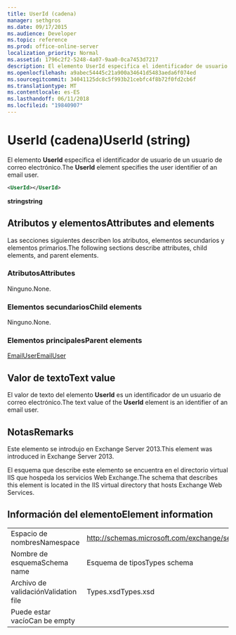 ```yaml
---
title: UserId (cadena)
manager: sethgros
ms.date: 09/17/2015
ms.audience: Developer
ms.topic: reference
ms.prod: office-online-server
localization_priority: Normal
ms.assetid: 1796c2f2-5248-4a07-9aa0-0ca7453d7217
description: El elemento UserId especifica el identificador de usuario de un usuario de correo electrónico.
ms.openlocfilehash: a9abec54445c21a900a34641d5483aeda6f074ed
ms.sourcegitcommit: 34041125dc8c5f993b21cebfc4f8b72f0fd2cb6f
ms.translationtype: MT
ms.contentlocale: es-ES
ms.lasthandoff: 06/11/2018
ms.locfileid: "19840907"
---
```

# <a name="userid-string"></a><span data-ttu-id="edbd0-103">UserId (cadena)</span><span class="sxs-lookup"><span data-stu-id="edbd0-103">UserId (string)</span></span>

<span data-ttu-id="edbd0-104">El elemento **UserId** especifica el identificador de usuario de un usuario de correo electrónico.</span><span class="sxs-lookup"><span data-stu-id="edbd0-104">The **UserId** element specifies the user identifier of an email user.</span></span> 
  
```XML
<UserId></UserId>
```

 <span data-ttu-id="edbd0-105">**string**</span><span class="sxs-lookup"><span data-stu-id="edbd0-105">**string**</span></span>
## <a name="attributes-and-elements"></a><span data-ttu-id="edbd0-106">Atributos y elementos</span><span class="sxs-lookup"><span data-stu-id="edbd0-106">Attributes and elements</span></span>

<span data-ttu-id="edbd0-107">Las secciones siguientes describen los atributos, elementos secundarios y elementos primarios.</span><span class="sxs-lookup"><span data-stu-id="edbd0-107">The following sections describe attributes, child elements, and parent elements.</span></span>
  
### <a name="attributes"></a><span data-ttu-id="edbd0-108">Atributos</span><span class="sxs-lookup"><span data-stu-id="edbd0-108">Attributes</span></span>

<span data-ttu-id="edbd0-109">Ninguno.</span><span class="sxs-lookup"><span data-stu-id="edbd0-109">None.</span></span>
  
### <a name="child-elements"></a><span data-ttu-id="edbd0-110">Elementos secundarios</span><span class="sxs-lookup"><span data-stu-id="edbd0-110">Child elements</span></span>

<span data-ttu-id="edbd0-111">Ninguno.</span><span class="sxs-lookup"><span data-stu-id="edbd0-111">None.</span></span>
  
### <a name="parent-elements"></a><span data-ttu-id="edbd0-112">Elementos principales</span><span class="sxs-lookup"><span data-stu-id="edbd0-112">Parent elements</span></span>

[<span data-ttu-id="edbd0-113">EmailUser</span><span class="sxs-lookup"><span data-stu-id="edbd0-113">EmailUser</span></span>](emailuser.md)
  
## <a name="text-value"></a><span data-ttu-id="edbd0-114">Valor de texto</span><span class="sxs-lookup"><span data-stu-id="edbd0-114">Text value</span></span>

<span data-ttu-id="edbd0-115">El valor de texto del elemento **UserId** es un identificador de un usuario de correo electrónico.</span><span class="sxs-lookup"><span data-stu-id="edbd0-115">The text value of the **UserId** element is an identifier of an email user.</span></span> 
  
## <a name="remarks"></a><span data-ttu-id="edbd0-116">Notas</span><span class="sxs-lookup"><span data-stu-id="edbd0-116">Remarks</span></span>

<span data-ttu-id="edbd0-117">Este elemento se introdujo en Exchange Server 2013.</span><span class="sxs-lookup"><span data-stu-id="edbd0-117">This element was introduced in Exchange Server 2013.</span></span>
  
<span data-ttu-id="edbd0-118">El esquema que describe este elemento se encuentra en el directorio virtual IIS que hospeda los servicios Web Exchange.</span><span class="sxs-lookup"><span data-stu-id="edbd0-118">The schema that describes this element is located in the IIS virtual directory that hosts Exchange Web Services.</span></span>
  
## <a name="element-information"></a><span data-ttu-id="edbd0-119">Información del elemento</span><span class="sxs-lookup"><span data-stu-id="edbd0-119">Element information</span></span>

|||
|:-----|:-----|
|<span data-ttu-id="edbd0-120">Espacio de nombres</span><span class="sxs-lookup"><span data-stu-id="edbd0-120">Namespace</span></span>  <br/> |http://schemas.microsoft.com/exchange/services/2006/types  <br/> |
|<span data-ttu-id="edbd0-121">Nombre de esquema</span><span class="sxs-lookup"><span data-stu-id="edbd0-121">Schema name</span></span>  <br/> |<span data-ttu-id="edbd0-122">Esquema de tipos</span><span class="sxs-lookup"><span data-stu-id="edbd0-122">Types schema</span></span>  <br/> |
|<span data-ttu-id="edbd0-123">Archivo de validación</span><span class="sxs-lookup"><span data-stu-id="edbd0-123">Validation file</span></span>  <br/> |<span data-ttu-id="edbd0-124">Types.xsd</span><span class="sxs-lookup"><span data-stu-id="edbd0-124">Types.xsd</span></span>  <br/> |
|<span data-ttu-id="edbd0-125">Puede estar vacío</span><span class="sxs-lookup"><span data-stu-id="edbd0-125">Can be empty</span></span>  <br/> ||
   

